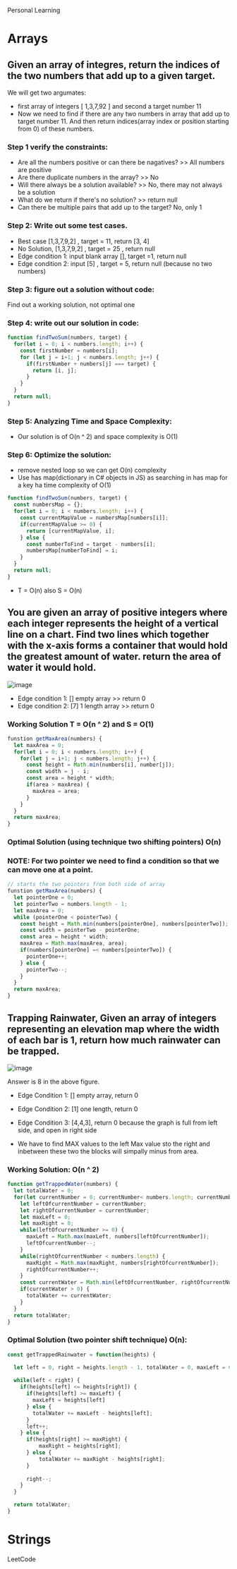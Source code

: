 Personal Learning

# Arrays

## Given an array of integres, return the indices of the two numbers that add up to a given target.

We will get two argumates:
* first array of integers [ 1,3,7,92 ] and second a target number 11
* Now we need to find if there are any two numbers in array that add up to target number 11. And then return indices(array index or position starting from 0) of these numbers. 

### Step 1 verify the constraints:
* Are all the numbers positive or can there be nagatives?  >> All numbers are positive
* Are there duplicate numbers in the array? >> No
* Will there always be a solution available? >> No, there may not always be a solution
* What do we return if there's no solution? >> return null
* Can there be multiple pairs that add up to the target? No, only 1

### Step 2: Write out some test cases.
* Best case [1,3,7,9,2] , target = 11, return [3, 4]
* No Solution, [1,3,7,9,2] , target = 25 , return null
* Edge condition 1: input blank array [], target =1, return null
* Edge condition 2: input [5] , target = 5, return null (because no two numbers) 

### Step 3: figure out a solution without code:
Find out a working solution, not optimal one

### Step 4: write out our solution in code:
```js
function findTwoSum(numbers, target) {
  for(let i = 0; i < numbers.length; i++) {
    const firstNumber = numbers[i];
    for (let j = i+1; j < numbers.length; j++) {
      if(firstNumber + numbers[j] === target) {
        return [i, j];
      }
    }
  }
  return null;
}
```

### Step 5: Analyzing Time and Space Complexity:
* Our solution is of O(n ^ 2) and space complexity is O(1)

### Step 6: Optimize the solution:
* remove nested loop so we can get O(n) complexity
* Use has map(dictionary in C# objects in JS) as searching in has map for a key ha time complexity of O(1)
```js
function findTwoSum(numbers, target) {
  const numbersMap = {};
  for(let i = 0; i < numbers.length; i++) {
    const currentMapValue = numbersMap[numbers[i]];
    if(currentMapValue >= 0) {
      return [currentMapValue, i];
    } else {
      const numberToFind = target - numbers[i];
      numbersMap[numberToFind] = i;
    }
  }
  return null;
}
```
* T = O(n) also S = O(n)


## You are given an array of positive integers where each integer represents the height of a vertical line on a chart. Find two lines which together with the x-axis forms a container that would hold the greatest amount of water. return the area of water it would hold.

![image](https://user-images.githubusercontent.com/27411868/124641595-84e0d380-deac-11eb-9fc1-9f4376830f4f.png)

* Edge condition 1: [] empty array >> return 0
* Edge condition 2: [7] 1 length array >> return 0

### Working Solution T = O(n ^ 2) and S = O(1)
```js
funstion getMaxArea(numbers) {
  let maxArea = 0;
  for(let i = 0; i < numbers.length; i++) {
    for(let j = i+1; j < numbers.length; j++) {
      const height = Math.min(numbers[i], number[j]);
      const width = j - i;
      const area = height * width;
      if(area > maxArea) {
        maxArea = area;
      }
    }
  }
  return maxArea;
}
```

### Optimal Solution (using technique two shifting pointers) O(n)

### NOTE: For two pointer we need to find a condition so that we can move one at a point.

```js
// starts the two pointers from both side of array
funstion getMaxArea(numbers) {
  let pointerOne = 0;
  let pointerTwo = numbers.length - 1;
  let maxArea = 0;
  while (pointerOne < pointerTwo) {
    const height = Math.min(numbers[pointerOne], numbers[pointerTwo]);
    const width = pointerTwo - pointerOne;
    const area = height * width;
    maxArea = Math.max(maxArea, area);
    if(numbers[pointerOne] =< numbers[pointerTwo]) {
      pointerOne++;
    } else {
      pointerTwo--;
    }
  }
  return maxArea;
}
```


## Trapping Rainwater, Given an array of integers representing an elevation map where the width of each bar is 1, return how much rainwater can be trapped.
![image](https://user-images.githubusercontent.com/27411868/124649006-8f539b00-deb5-11eb-8ece-2237fb81a407.png)

Answer is 8 in the above figure.

* Edge Condition 1: [] empty array, return 0
* Edge Condition 2: [1] one length, return 0
* Edge Condition 3: [4,4,3], return 0 because the graph is full from left side, and open in right side 

* We have to find MAX values to the left Max value sto the right and inbetween these two the blocks will simpally minus from area.

### Working Solution: O(n ^ 2)
```js
function getTrappedWater(numbers) {
  let totalWater = 0;
  for(let currentNumber = 0; currentNumber< numbers.length; currentNumber++) {
    let leftOfcurrentNumber = currentNumber;
    let rightOfcurrentNumber = currentNumber;
    let maxLeft = 0;
    let maxRight = 0;
    while(leftOfcurrentNumber >= 0) {
      maxLeft = Math.max(maxLeft, numbers[leftOfcurrentNumber]);
      leftOfcurrentNumber--;
    }
    while(rightOfcurrentNumber < numbers.length) {
      maxRight = Math.max(maxRight, numbers[rightOfcurrentNumber]);
      rightOfcurrentNumber++;
    }
    const currentWater = Math.min(leftOfcurrentNumber, rightOfcurrentNumber) - numbers[currentNumber];
    if(currentWater > 0) {
      totalWater += currentWater;
    }
  }
  return totalWater;
}
```

### Optimal Solution (two pointer shift technique) O(n):
```js
const getTrappedRainwater = function(heights) {

  let left = 0, right = heights.length - 1, totalWater = 0, maxLeft = 0, maxRight = 0;
  
  while(left < right) {
    if(heights[left] <= heights[right]) {
      if(heights[left] >= maxLeft) { 
        maxLeft = heights[left]
      } else { 
        totalWater += maxLeft - heights[left];
      }
      left++;
    } else {
      if(heights[right] >= maxRight) {
          maxRight = heights[right];
      } else {
          totalWater += maxRight - heights[right];
      }
        
      right--;
    }
  }

  return totalWater;
}
```


# Strings




LeetCode
